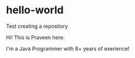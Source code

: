 # hello-world
Test creating a repository

Hi! This is Praveen here.

I'm a Java Programmer with 8+ years of exerience!
